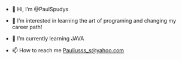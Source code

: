 - 👋 Hi, I’m @PaulSpudys
- 👀 I’m interested in learning the art of programing and changing my career path!
- 🌱 I’m currently learning JAVA

- 📫 How to reach me Pauliusss_s@yahoo.com


